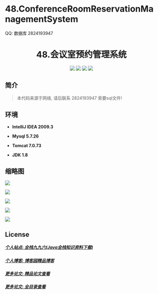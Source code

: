 

# 48.ConferenceRoomReservationManagementSystem

<p>QQ: 数据库 2824193947</p>

<p><h1 align="center">48.会议室预约管理系统</h1></p>


<p align="center">
	<img src="https://img.shields.io/badge/jdk-1.8-orange.svg"/>
    <img src="https://img.shields.io/badge/spring-5.x-lightgrey.svg"/>
    <img src="https://img.shields.io/badge/springmvc-3.x-blue.svg"/>
    <img src="https://img.shields.io/badge/mybatis-3.x-blue.svg"/>
</p>

## 简介


> 本代码来源于网络, 请后联系 2824193947 索要sql文件!


## 环境

- <b>IntelliJ IDEA 2009.3</b>

- <b>Mysql 5.7.26</b>

- <b>Tomcat 7.0.73</b>

- <b>JDK 1.8</b>


## 缩略图

![](https://img2020.cnblogs.com/blog/588112/202110/588112-20211016104825007-1903706402.png)

![](https://img2020.cnblogs.com/blog/588112/202110/588112-20211016104833370-1073980946.png)

![](https://img2020.cnblogs.com/blog/588112/202110/588112-20211016104838938-725693618.png)

![](https://img2020.cnblogs.com/blog/588112/202110/588112-20211016104843376-2090187521.png)

![](https://img2020.cnblogs.com/blog/588112/202110/588112-20211016104847757-1186253412.png)

## License

##### [个人站点: 全栈九九六(Java全栈知识资料下载)](https://www.blog996.com/)
##### [个人博客: 博客园精品博客](https://www.cnblogs.com/yysbolg/)
##### [更多论文: 精品论文查看](https://www.cnblogs.com/yysbolg/category/1886262.html)
##### [更多论文: 全目录查看](https://www.blog996.com/md/2021-09-22-1632317852192.html)


